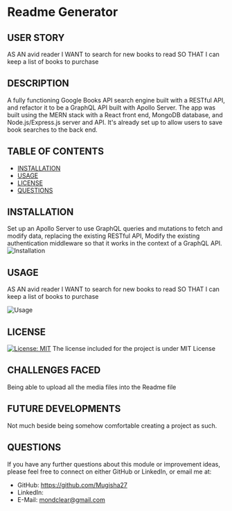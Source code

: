 # Readme Generator
## USER STORY
AS AN avid reader
I WANT to search for new books to read
SO THAT I can keep a list of books to purchase


## DESCRIPTION
A fully functioning Google Books API search engine built with a RESTful API, and refactor it to be a GraphQL API built with Apollo Server. The app was built using the MERN stack with a React front end, MongoDB database, and Node.js/Express.js server and API. It's already set up to allow users to save book searches to the back end.

## TABLE OF CONTENTS
- [INSTALLATION](#installation)
- [USAGE](#usage)
- [LICENSE](#license)
- [QUESTIONS](#questions)

## INSTALLATION
Set up an Apollo Server to use GraphQL queries and mutations to fetch and modify data, replacing the existing RESTful API, Modify the existing authentication middleware so that it works in the context of a GraphQL API.
![Installation]()
    
## USAGE
AS AN avid reader
I WANT to search for new books to read
SO THAT I can keep a list of books to purchase

![Usage](images//Users/chrismugisha/Desktop/readm/images/title.png)
    
## LICENSE
[![License: MIT](https://img.shields.io/badge/License-MIT-yellow.svg)](https://opensource.org/licenses/MIT)
The license included for the project is under MIT License

## CHALLENGES FACED
Being able to upload all the media files into the Readme file

## FUTURE DEVELOPMENTS
Not much beside being somehow comfortable creating a project as such.

## QUESTIONS
If you have any further questions about this module or improvement ideas, please feel free to connect on either GitHub or LinkedIn, or email me at:
* GitHub: https://github.com/Mugisha27
* LinkedIn: 
* E-Mail: mondclear@gmail.com
